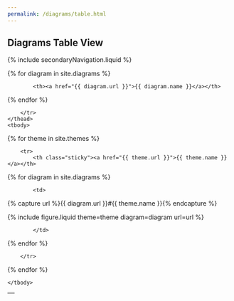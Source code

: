 ```yaml
---
permalink: /diagrams/table.html
---
```

## Diagrams Table View

{% include secondaryNavigation.liquid %}

<table class="image-gallery">
    <thead class="sticky">
        <tr>
            <th></th>

{% for diagram in site.diagrams %}

            <th><a href="{{ diagram.url }}">{{ diagram.name }}</a></th>

{% endfor %}

        </tr>
    </thead>
    <tbody>

{% for theme in site.themes %}

        <tr>
            <th class="sticky"><a href="{{ theme.url }}">{{ theme.name }}</a></th>

{% for diagram in site.diagrams %}

            <td>

{% capture url %}{{ diagram.url }}#{{ theme.name }}{% endcapture %}

{% include figure.liquid theme=theme diagram=diagram url=url %}

            </td>

{% endfor %}

        </tr>

{% endfor %}

    </tbody>
</table>
